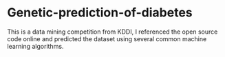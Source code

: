 # Genetic-prediction-of-diabetes
This is a data mining competition from KDDI, I referenced the open source code online and predicted the dataset using several common machine learning algorithms.
